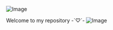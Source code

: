 ![Image](https://github.com/user-attachments/assets/7e32ac45-74d5-4603-9e1d-5a861af8bb78)

Welcome to my repository -`♡´-
![Image](https://github.com/user-attachments/assets/a0ba24b0-725a-479b-8016-ee5e0df2d89f)
